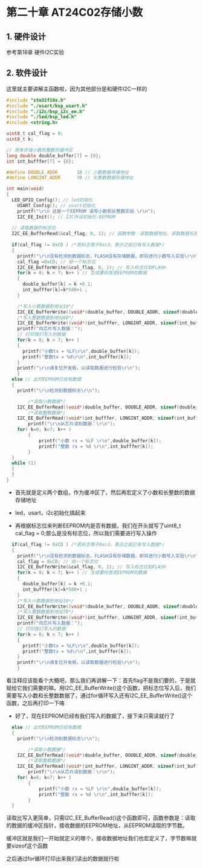 # 第二十章 AT24C02存储小数

## 1. 硬件设计

参考第18章 硬件I2C实验

## 2. 软件设计

这里就主要讲解主函数啦，因为其他部分是和硬件I2C一样的

```c
#include "stm32f10x.h"
#include "./usart/bsp_usart.h"
#include "./i2c/bsp_i2c_ee.h"
#include "./led/bsp_led.h"
#include <string.h>

uint8_t cal_flag = 0;
uint8_t k;

// 用来存储小数和整数的缓冲区
long double double_buffer[7] = {0};
int int_bufffer[7] = {0};

#define DOUBLE_ADDR       10 // 小数数据存储地址
#define LONGINT_ADDR      70 // 长整数数据存储地址

int main(void)
{ 
  LED_GPIO_Config(); // led初始化
	USART_Config(); // usart初始化
	printf("\r\n 这是一个EEPROM 读写小数和长整数实验 \r\n");
	I2C_EE_Init(); // I2C外设初始化-EEPROM
   
  // 读取数据的标志位
  I2C_EE_BufferRead(&cal_flag, 0, 1); // 函数参数：读取数据地址、读取数据长度、存放数据的地址
  
  if(cal_flag != 0xCD )	/*若标志等于0xcd，表示之前已有写入数据*/
  {      
    printf("\r\n没有检测到数据标志，FLASH没有存储数据，即将进行小数写入实验\r\n");
    cal_flag =0xCD; // 给一个标志位
    I2C_EE_BufferWrite(&cal_flag, 0, 1); // 写入标志位到FLASH 
    for(k = 0; k < 7; k++ ) // 生成要存放至EEPROM的数据
    {
      double_buffer[k] = k +0.1;
      int_bufffer[k]=k*500+1 ;
    }

    /*写入小数数据到地址10*/
    I2C_EE_BufferWrite((void*)double_buffer, DOUBLE_ADDR, sizeof(double_buffer));
    /*写入整数数据到地址60*/
    I2C_EE_BufferWrite((void*)int_bufffer, LONGINT_ADDR, sizeof(int_bufffer));
    printf("向芯片写入数据：");
    // 打印我们写入的数据
    for(k = 0; k < 7; k++ )
    {
      printf("小数tx = %LF\r\n",double_buffer[k]);
      printf("整数tx = %d\r\n",int_bufffer[k]);
    }
    printf("\r\n请复位开发板，以读取数据进行检验\r\n");      
	}    
  else // 此时EEPROM已经有数据
  {      
    printf("\r\n检测到数据标志\r\n");

		/*读取小数数据*/
    I2C_EE_BufferRead((void*)double_buffer, DOUBLE_ADDR, sizeof(double_buffer));
		/*读取整数数据*/
    I2C_EE_BufferRead((void*)int_bufffer, LONGINT_ADDR, sizeof(int_bufffer));
		printf("\r\n从芯片读到数据：\r\n");			
    for( k=0; k<7; k++ )
		{
			printf("小数 rx = %LF \r\n",double_buffer[k]);
			printf("整数 rx = %d \r\n",int_bufffer[k]);				
		}
  }   
  while (1)
  {      
  }
}
```

- 首先就是定义两个数组，作为缓冲区了，然后再宏定义了小数和长整数的数据存储地址

- led，usart，i2c初始化搞起来

- 再根据标志位来判断EEPROM内是否有数据，我们在开头就写了uint8_t cal_flag = 0;那么是没有标志位，所以我们需要进行写入操作

```c
  if(cal_flag != 0xCD )	/*若标志等于0xcd，表示之前已有写入数据*/
  {      
    printf("\r\n没有检测到数据标志，FLASH没有存储数据，即将进行小数写入实验\r\n");
    cal_flag = 0xCD; // 给一个标志位
    I2C_EE_BufferWrite(&cal_flag, 0, 1); // 写入标志位到FLASH 
    for(k = 0; k < 7; k++ ) // 生成要存放至EEPROM的数据
    {
      double_buffer[k] = k +0.1;
      int_bufffer[k]=k*500+1 ;
    }
    /*写入小数数据到地址10*/
    I2C_EE_BufferWrite((void*)double_buffer, DOUBLE_ADDR, sizeof(double_buffer));
    /*写入整数数据到地址70*/
    I2C_EE_BufferWrite((void*)int_bufffer, LONGINT_ADDR, sizeof(int_bufffer));
    printf("向芯片写入数据：");
    // 打印我们写入的数据
    for(k = 0; k < 7; k++ )
    {
      printf("小数tx = %LF\r\n",double_buffer[k]);
      printf("整数tx = %d\r\n",int_bufffer[k]);
    }
    printf("\r\n请复位开发板，以读取数据进行检验\r\n");      
	}  
```

看注释应该能看个大概吧，那么我们再讲解一下：首先flag不是我们要的，于是就赋给它我们需要的嘛。用I2C_EE_BufferWrite()这个函数，把标志位写入后，我们需要写入小数和长整数数据了，通过for循环写入还有I2C_EE_BufferWrite()这个函数，之后再打印一下咯

- 好了，现在EEPROM已经有我们写入的数据了，接下来只需读就行了

```c
  else // 此时EEPROM已经有数据
  {      
    printf("\r\n检测到数据标志\r\n");

		/*读取小数数据*/
    I2C_EE_BufferRead((void*)double_buffer, DOUBLE_ADDR, sizeof(double_buffer));
		/*读取整数数据*/
    I2C_EE_BufferRead((void*)int_bufffer, LONGINT_ADDR, sizeof(int_bufffer));
		printf("\r\n从芯片读到数据：\r\n");			
    for( k=0; k<7; k++ )
		{
			printf("小数 rx = %LF \r\n",double_buffer[k]);
			printf("整数 rx = %d \r\n",int_bufffer[k]);				
		}
  }   
```

读取比写入更简单，只需I2C_EE_BufferRead()这个函数即可，函数参数是：读取的数据的缓冲区指针，接收数据的EEPROM地址，从EEPROM读取的字节数。

缓冲区就是我们一开始就定义的哪个，接收数据地址我们也宏定义了，字节数嘛就要sizeof这个函数

之后通过for循环打印出来我们读出的数据就行啦
